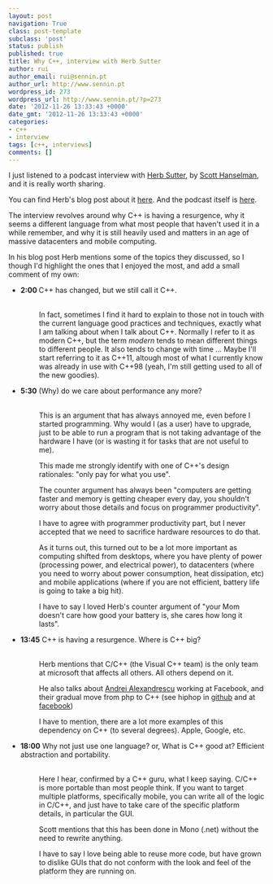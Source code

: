 ```yaml
---
layout: post
navigation: True
class: post-template
subclass: 'post'
status: publish
published: true
title: Why C++, interview with Herb Sutter
author: rui
author_email: rui@sennin.pt
author_url: http://www.sennin.pt
wordpress_id: 273
wordpress_url: http://www.sennin.pt/?p=273
date: '2012-11-26 13:33:43 +0000'
date_gmt: '2012-11-26 13:33:43 +0000'
categories:
- c++
- interview
tags: [c++, interviews]
comments: []
---
```

<p>I just listened to a podcast interview with <a href="http://www.herbsutter.com">Herb Sutter</a>, by <a href="http://www.hanselminutes.com/">Scott Hanselman</a>, and it is really worth sharing.</p>
<p>You can find Herb's blog post about it <a href="http://herbsutter.com/2012/11/24/podcast-interview-on-hanselminutes/  ">here</a>. And the podcast itself is <a href="http://www.hanselminutes.com/346/why-c-with-herb-sutter  ">here</a>.</p>
<p>The interview revolves around why C++ is having a resurgence, why it seems a different language from what most people that haven't used it in a while remember, and why it is still heavily used and matters in an age of massive datacenters and mobile computing.</p>
<p>In his blog post Herb mentions some of the topics they discussed, so I though I'd highlight the ones that I enjoyed the most, and add a small comment of my own:</p>
<ul>
<li><strong>2:00&nbsp;</strong>C++ has changed, but we still call it C++.</li><br />
</ul>
<p style="padding-left: 60px;">In fact, sometimes I find it hard to explain to those not in touch with the current language good practices and techniques, exactly what I am talking about when I talk about C++. Normally I refer to it as modern C++, but the term <em>modern</em> tends to mean different things to different people. It also tends to change with time ... Maybe I'll start referring to it as C++11, altough most of what I currently know was already in use with C++98 (yeah, I'm still getting used to all of the new goodies).</p>
<ul>
<li><strong>5:30</strong>&nbsp;(Why) do we care about performance any more?</li><br />
</ul>
<p style="padding-left: 60px;">This is an argument that has always annoyed me, even before I started programming. Why would I (as a user) have to upgrade, just to be able to run a program that is not taking advantage of the hardware I have (or is wasting it for tasks that are not useful to me).</p>
<p style="padding-left: 60px;">This made me strongly identify with one of C++'s design rationales: "only pay for what you use".</p>
<p style="padding-left: 60px;">The counter argument has always been "computers are getting faster and memory is getting cheaper every day, you shouldn't worry about those details and focus on programmer productivity".</p>
<p style="padding-left: 60px;">I have to agree with programmer productivity part, but I never accepted that we need to sacrifice hardware resources to do that.</p>
<p style="padding-left: 60px;">As it turns out, this turned out to be a lot more important as computing shifted from desktops, where you have plenty of power (processing power, and electrical power), to datacenters (where you need to worry about power consumption, heat dissipation, etc) and mobile applications (where if you are not efficient, battery life is going to take a big hit).</p>
<p style="padding-left: 60px;">I have to say I loved Herb's counter argument of "your Mom doesn't care how good your battery is, she cares how long it lasts".</p>
<ul>
<li><strong>13:45</strong>&nbsp;C++ is having a resurgence. Where is C++ big?</li><br />
</ul>
<p style="padding-left: 60px;">Herb mentions that C/C++ (the Visual C++ team) is the only team at microsoft that affects all others. All others depend on it.</p>
<p style="padding-left: 60px;">He also talks about <a href="http://erdani.com/">Andrei Alexandrescu</a> working at Facebook, and their gradual move from php to C++ (see hiphop in <a href="https://github.com/facebook/hiphop-php/wiki  ">github</a> and at <a href="https://developers.facebook.com/blog/post/2010/02/02/hiphop-for-php--move-fast/  ">facebook</a>)</p>
<p style="padding-left: 60px;">I have to mention, there are a lot more examples of this dependency on C++ (to several degrees). Apple, Google, etc.</p>
<ul>
<li><strong>18:00</strong>&nbsp;Why not just use one language? or, What is C++ good at? Efficient abstraction and portability.</li><br />
</ul>
<p style="padding-left: 60px;">Here I hear, confirmed by a C++ guru, what I keep saying. C/C++ is more portable than most people think. If you want to target multiple platforms, specifically mobile, you can write all of the logic in C/C++, and just have to take care of the specific platform details, in particular the GUI.</p>
<p style="padding-left: 60px;">Scott mentions that this has been done in Mono (.net) without the need to rewrite anything.</p>
<p style="padding-left: 60px;">I have to say I love being able to reuse more code, but have grown to dislike GUIs that do not conform with the look and feel of the platform they are running on.</p>
